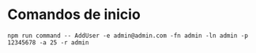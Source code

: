 # Comandos de inicio

``` shell
npm run command -- AddUser -e admin@admin.com -fn admin -ln admin -p 12345678 -a 25 -r admin
```